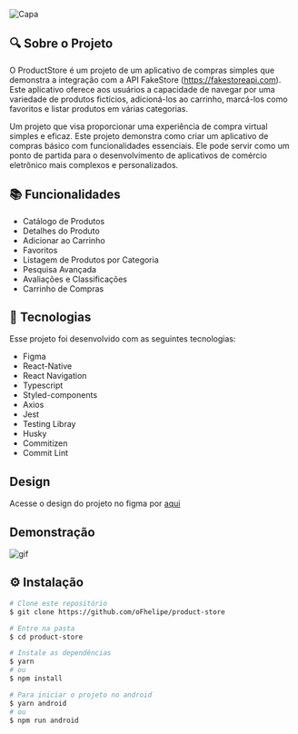 ![Capa](https://github.com/oFhelipe/product-store/assets/59922096/926b8d1e-6400-405d-947f-a8aa3294211b)
## 🔍 Sobre o Projeto
O ProductStore é um projeto de um aplicativo de compras simples que demonstra a integração com a API FakeStore (https://fakestoreapi.com). Este aplicativo oferece aos usuários a capacidade de navegar por uma variedade de produtos fictícios, adicioná-los ao carrinho, marcá-los como favoritos e listar produtos em várias categorias.



Um projeto que visa proporcionar uma experiência de compra virtual simples e eficaz. Este projeto demonstra como criar um aplicativo de compras básico com funcionalidades essenciais. Ele pode servir como um ponto de partida para o desenvolvimento de aplicativos de comércio eletrônico mais complexos e personalizados.


## 📚 Funcionalidades

- Catálogo de Produtos
- Detalhes do Produto
- Adicionar ao Carrinho
- Favoritos
- Listagem de Produtos por Categoria
- Pesquisa Avançada
- Avaliações e Classificações
- Carrinho de Compras

##  🚀 Tecnologias
Esse projeto foi desenvolvido com as seguintes tecnologias:

- Figma
- React-Native
- React Navigation
- Typescript
- Styled-components
- Axios
- Jest
- Testing Libray
- Husky
- Commitizen
- Commit Lint

## Design

Acesse o design do projeto no figma por [aqui](https://www.figma.com/file/2jsNOcxiq5K0V1WdNI1p4L/Product-store?type=design&node-id=0%3A1&mode=design&t=wYsPkJ6QVR9KsBHW-1)

## Demonstração

![gif](https://github.com/oFhelipe/product-store/assets/59922096/f1aa1e12-390d-4a1a-bfcc-1408afc6cd53)

## ⚙️ Instalação

```bash
# Clone este repositório
$ git clone https://github.com/oFhelipe/product-store

# Entre na pasta
$ cd product-store

# Instale as dependências
$ yarn
# ou
$ npm install

# Para iniciar o projeto no android
$ yarn android
# ou
$ npm run android

```
